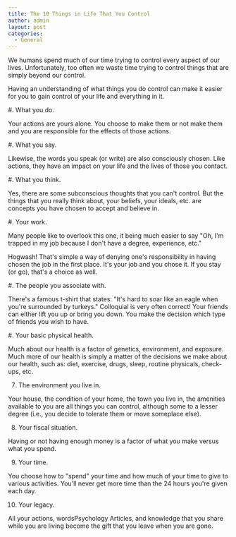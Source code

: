 ```yaml
---
title: The 10 Things in Life That You Control
author: admin
layout: post
categories:
  - General
---
```

We humans spend much of our time trying to control every aspect of our lives. Unfortunately, too often we waste time trying to control things that are simply beyond our control.

Having an understanding of what things you do control can make it easier for you to gain control of your life and everything in it.

#. What you do.

Your actions are yours alone. You choose to make them or not make them and you are responsible for the effects of those actions.

#. What you say.

Likewise, the words you speak (or write) are also consciously chosen. Like actions, they have an impact on your life and the lives of those you contact.

#. What you think. 

Yes, there are some subconscious thoughts that you can't control. But the things that you really think about, your beliefs, your ideals, etc. are concepts you have chosen to accept and believe in.

#. Your work.

Many people like to overlook this one, it being much easier to say "Oh, I'm trapped in my job because I don't have a degree, experience, etc."

Hogwash! That's simple a way of denying one's responsibility in having chosen the job in the first place. It's your job and you chose it. If you stay (or go), that's a choice as well.

#. The people you associate with.

There's a famous t-shirt that states: "It's hard to soar like an eagle when you're surrounded by turkeys." Colloquial is very often correct! Your friends can either lift you up or bring you down. You make the decision which type of friends you wish to have.

#. Your basic physical health. 

Much about our health is a factor of genetics, environment, and exposure. Much more of our health is simply a matter of the decisions we make about our health, such as: diet, exercise, drugs, sleep, routine physicals, check-ups, etc.

7. The environment you live in.

Your house, the condition of your home, the town you live in, the amenities available to you are all things you can control, although some to a lesser degree (i.e., you decide to tolerate them or move someplace else).

8. Your fiscal situation.

Having or not having enough money is a factor of what you make versus what you spend.

9. Your time. 

You choose how to "spend" your time and how much of your time to give to various activities. You'll never get more time than the 24 hours you're given each day.

10. Your legacy. 

All your actions, wordsPsychology Articles, and knowledge that you share while you are living become the gift that you leave when you are gone.
